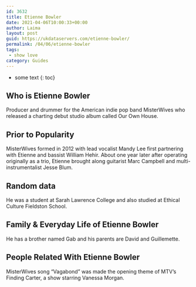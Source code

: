 ```yaml
---
id: 3632
title: Etienne Bowler
date: 2021-04-06T10:00:33+00:00
author: Laima
layout: post
guid: https://ukdataservers.com/etienne-bowler/
permalink: /04/06/etienne-bowler
tags:
 - show love
category: Guides
---
```


* some text
{: toc}


## Who is Etienne Bowler
                  
                  
                  
Producer and drummer for the American indie pop band MisterWives who released a charting debut studio album called Our Own House.
                  
              
            
              
            
                
                
                
## Prior to Popularity
                  
                  
                  
MisterWives formed in 2012 with lead vocalist Mandy Lee first partnering with Etienne and bassist William Hehir. About one year later after operating originally as a trio, Etienne brought along guitarist Marc Campbell and multi-instrumentalist Jesse Blum.
                  
              
            
              
            
                
                
                
## Random data
                  
                  
                  
He was a student at Sarah Lawrence College and also studied at Ethical Culture Fieldston School.
                  
              
            
              
            
                
                
                
## Family & Everyday Life of Etienne Bowler
                  
                  
                  
He has a brother named Gab and his parents are David and Guillemette.
                  
              
            
              
            
                
                
                
## People Related With Etienne Bowler
                  
                  
                  
MisterWives song &#8220;Vagabond&#8221; was made the opening theme of MTV&#8217;s Finding Carter, a show starring Vanessa Morgan.
                  
              
            
              
            
                
              
            
              
              
            
            
              
            
          
          
          